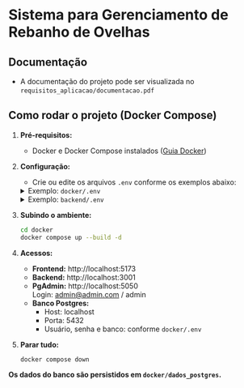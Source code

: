 # Sistema para Gerenciamento de Rebanho de Ovelhas

## Documentação
- A documentação do projeto pode ser visualizada no `requisitos_aplicacao/documentacao.pdf`


## Como rodar o projeto (Docker Compose)

1. **Pré-requisitos:**
   - Docker e Docker Compose instalados ([Guia Docker](https://docs.docker.com/get-started/get-docker/))

2. **Configuração:**
   - Crie ou edite os arquivos `.env` conforme os exemplos abaixo:

    <details>
    <summary>Exemplo: <code>docker/.env</code></summary>

    ```
    POSTGRES_USER=seu_usuario
    POSTGRES_PASSWORD=sua_senha
    POSTGRES_DB=seu_banco
    PGADMIN_DEFAULT_EMAIL=admin@admin.com
    PGADMIN_DEFAULT_PASSWORD=admin
    ```
    </details>

    <details>
    <summary>Exemplo: <code>backend/.env</code></summary>

    ```
    DB_HOST=db
    DB_USER=seu_usuario
    DB_PASSWORD=sua_senha
    DB_NAME=seu_banco
    DB_PORT=5432
    ```
    </details>

3. **Subindo o ambiente:**
   ```bash
   cd docker
   docker compose up --build -d
   ```

4. **Acessos:**
   - **Frontend:** http://localhost:5173
   - **Backend:** http://localhost:3001
   - **PgAdmin:** http://localhost:5050  
     Login: admin@admin.com / admin
   - **Banco Postgres:**
     - Host: localhost
     - Porta: 5432
     - Usuário, senha e banco: conforme `docker/.env`

5. **Parar tudo:**
   ```bash
   docker compose down
   ```

**Os dados do banco são persistidos em `docker/dados_postgres`.**
